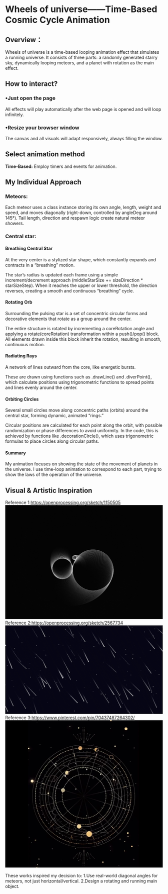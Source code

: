 # Wheels of universe——Time-Based Cosmic Cycle Animation
## Overview：
Wheels of universe is a time-based looping animation effect that simulates a running universe. It consists of three parts: a randomly generated starry sky, dynamically looping meteors, and a planet with rotation as the main effect.

## How to interact?
### •Just open the page
All effects will play automatically after the web page is opened and will loop infinitely.
### •Resize your browser window
The canvas and all visuals will adapt responsively, always filling the window.

## Select animation method
**Time-Based:** Employ timers and events for animation.

## My Individual Approach
### Meteors:
Each meteor uses a class instance storing its own angle, length, weight and speed, and moves diagonally (right-down, controlled by angleDeg around 145°).
Tail length, direction and respawn logic create natural meteor showers.

### Central star:
#### Breathing Central Star
At the very center is a stylized star shape, which constantly expands and contracts in a “breathing” motion.

The star’s radius is updated each frame using a simple increment/decrement approach (middleStarSize += sizeDirection * starSizeStep). When it reaches the upper or lower threshold, the direction reverses, creating a smooth and continuous “breathing” cycle.

#### Rotating Orb
Surrounding the pulsing star is a set of concentric circular forms and decorative elements that rotate as a group around the center.

The entire structure is rotated by incrementing a coreRotation angle and applying a rotate(coreRotation) transformation within a push()/pop() block. All elements drawn inside this block inherit the rotation, resulting in smooth, continuous motion.

#### Radiating Rays
A network of lines outward from the core, like energetic bursts.

These are drawn using functions such as .drawLine() and .diverPoint(), which calculate positions using trigonometric functions to spread points and lines evenly around the center.

#### Orbiting Circles
Several small circles move along concentric paths (orbits) around the central star, forming dynamic, animated “rings.”

Circular positions are calculated for each point along the orbit, with possible randomization or phase differences to avoid uniformity. In the code, this is achieved by functions like .decorationCircle(), which uses trigonometric formulas to place circles along circular paths.

#### Summary
My animation focuses on showing the state of the movement of planets in the universe. I use time-loop animation to correspond to each part, trying to show the laws of the operation of the universe.

## Visual & Artistic Inspiration
Reference 1:https://openprocessing.org/sketch/1150505 ![An image of the Star](assets/1.png)
Reference 2:https://openprocessing.org/sketch/2567734 ![An image of meteor](assets/2.png)
Reference 3:https://www.pinterest.com/pin/70437487264302/ ![An image of main body](assets/3.png)

These works inspired my decision to:
1.Use real-world diagonal angles for meteors, not just horizontal/vertical.
2.Design a rotating and running main object.